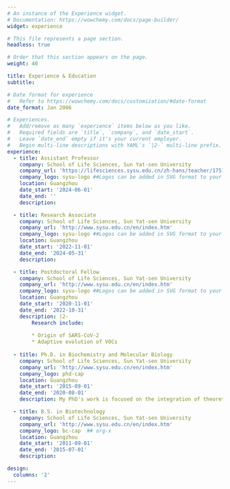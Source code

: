 ```yaml
---
# An instance of the Experience widget.
# Documentation: https://wowchemy.com/docs/page-builder/
widget: experience

# This file represents a page section.
headless: true

# Order that this section appears on the page.
weight: 40

title: Experience & Education
subtitle:

# Date format for experience
#   Refer to https://wowchemy.com/docs/customization/#date-format
date_format: Jan 2006

# Experiences.
#   Add/remove as many `experience` items below as you like.
#   Required fields are `title`, `company`, and `date_start`.
#   Leave `date_end` empty if it's your current employer.
#   Begin multi-line descriptions with YAML's `|2-` multi-line prefix.
experience:
  - title: Assistant Professor
    company: School of Life Sciences, Sun Yat-sen University
    company_url: 'https://lifesciences.sysu.edu.cn/zh-hans/teacher/1751'
    company_logo: sysu-logo ##Logos can be added in SVG format to your assets/media/brands folder, named accordingly to the brand (lowercase and replacing spaces with hyphens (-))
    location: Guangzhou
    date_start: '2024-06-01'
    date_end: ''
    description: 

  - title: Research Associate
    company: School of Life Sciences, Sun Yat-sen University
    company_url: 'http://www.sysu.edu.cn/en/index.htm'
    company_logo: sysu-logo ##Logos can be added in SVG format to your assets/media/brands folder, named accordingly to the brand (lowercase and replacing spaces with hyphens (-))
    location: Guangzhou
    date_start: '2022-11-01'
    date_end: '2024-05-31'
    description: 

  - title: Postdoctoral Fellow
    company: School of Life Sciences, Sun Yat-sen University
    company_url: 'http://www.sysu.edu.cn/en/index.htm'
    company_logo: sysu-logo ##Logos can be added in SVG format to your assets/media/brands folder, named accordingly to the brand (lowercase and replacing spaces with hyphens (-))
    location: Guangzhou
    date_start: '2020-11-01'
    date_end: '2022-10-31'
    description: |2-
        Research include:
        
        * Origin of SARS-CoV-2
        * Adaptive evolution of VOCs
        
  - title: Ph.D. in Biochemistry and Molecular Biology
    company: School of Life Sciences, Sun Yat-sen University
    company_url: 'http://www.sysu.edu.cn/en/index.htm'
    company_logo: phd-cap
    location: Guangzhou
    date_start: '2015-09-01'
    date_end: '2020-08-01'
    description: My PhD's work is focused on the integration of theoretical population genetics and computation models with genomic data of cancer and normal tissues.

  - title: B.S. in Biotechnology
    company: School of Life Sciences, Sun Yat-sen University
    company_url: 'http://www.sysu.edu.cn/en/index.htm'
    company_logo: bc-cap  ## org-x
    location: Guangzhou
    date_start: '2011-09-01'
    date_end: '2015-07-01'
    description: 

design:
  columns: '2'
---
```

